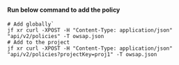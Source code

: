 #### Run below command to add the policy
```shell
# Add globally` 
jf xr curl -XPOST -H "Content-Type: application/json" "api/v2/policies" -T owsap.json
# Add to the project
jf xr curl -XPOST -H "Content-Type: application/json" "api/v2/policies?projectKey=proj1" -T owsap.json
```
